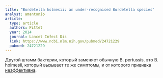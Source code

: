 ```yaml
---
title: "Bordetella holmesii: an under-recognised Bordetella species"
analyst: amantonio
article:
  type: article
  authors: Pittet
  year: 2014
  journal: Lancet Infect Dis
  link: https://www.ncbi.nlm.nih.gov/pubmed/24721229
  pubmed: 24721229
---
```


Другой штамм бактерии, который заменяет обычную B. pertussis, это B. holmesii, который вызывает те же симптомы, и от которого прививка [неэффективна](https://wwwnc.cdc.gov/eid/article/18/11/11-1544_article).
